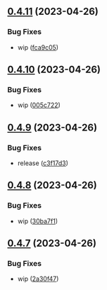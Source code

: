 ## [0.4.11](https://github.com/codingkwazii/nx-react-actions/compare/v0.4.10...v0.4.11) (2023-04-26)


### Bug Fixes

* wip ([fca9c05](https://github.com/codingkwazii/nx-react-actions/commit/fca9c05eafb37a83370964aef00e85ea06350319))



## [0.4.10](https://github.com/codingkwazii/nx-react-actions/compare/v0.4.9...v0.4.10) (2023-04-26)


### Bug Fixes

* wip ([005c722](https://github.com/codingkwazii/nx-react-actions/commit/005c72296abe3974f82c57a4d4721e2638f9b84d))



## [0.4.9](https://github.com/codingkwazii/nx-react-actions/compare/v0.4.8...v0.4.9) (2023-04-26)


### Bug Fixes

* release ([c3f17d3](https://github.com/codingkwazii/nx-react-actions/commit/c3f17d34d98b2018e66f8adaa4329ff84938e3ea))



## [0.4.8](https://github.com/codingkwazii/nx-react-actions/compare/v0.4.7...v0.4.8) (2023-04-26)


### Bug Fixes

* wip ([30ba7f1](https://github.com/codingkwazii/nx-react-actions/commit/30ba7f17ea8e1046f90a23f683fb01b548df35b2))



## [0.4.7](https://github.com/codingkwazii/nx-react-actions/compare/v0.4.6...v0.4.7) (2023-04-26)


### Bug Fixes

* wip ([2a30f47](https://github.com/codingkwazii/nx-react-actions/commit/2a30f474f7945b2a8ab82c1042c9b11437f56e39))



